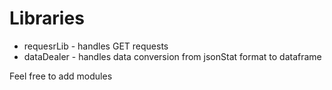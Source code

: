 # Libraries

*   requesrLib - handles GET requests
*   dataDealer - handles data conversion from jsonStat format to dataframe

Feel free to add modules
